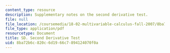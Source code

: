 ```yaml
---
content_type: resource
description: Supplementary notes on the second derivative test.
file: null
file_location: /coursemedia/18-02-multivariable-calculus-fall-2007/8ba72b6c820c6d1966c7894124070f0a_2nd_derivative.pdf
file_type: application/pdf
resourcetype: Document
title: SD. Second Derivative Test
uid: 8ba72b6c-820c-6d19-66c7-894124070f0a
---
```

